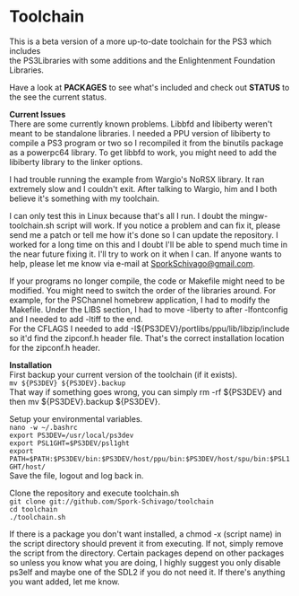 Toolchain
=========

This is a beta version of a more up-to-date toolchain for the PS3 which includes  
the PS3Libraries with some additions and the Enlightenment Foundation Libraries.  

Have a look at **PACKAGES** to see what's included and check out **STATUS** to the see the current status.  

  **Current Issues**  
  There are some currently known problems.  Libbfd and libiberty weren't meant to be standalone libraries.  I needed
  a PPU version of libiberty to compile a PS3 program or two so I recompiled it from the binutils package as a
  powerpc64 library.  To get libbfd to work, you might need to add the libiberty library to the linker options.

  I had trouble running the example from Wargio's NoRSX library.  It ran extremely slow and I couldn't exit. After
  talking to Wargio, him and I both believe it's something with my toolchain.  

  I can only test this in Linux because that's all I run.  I doubt the mingw-toolchain.sh script will work.  If you
  notice a problem and can fix it, please send me a patch or tell me how it's done so I can update the repository.
  I worked for a long time on this and I doubt I'll be able to spend much time in the near future fixing it.  I'll try
  to work on it when I can.  If anyone wants to help, please let me know via e-mail at SporkSchivago@gmail.com.

  If your programs no longer compile, the code or Makefile might need to be modified.  You might need to switch the
  order of the libraries around.  For example, for the PSChannel homebrew application, I had to modify the Makefile.
  Under the LIBS section, I had to move -liberty to after -lfontconfig and I needed to add -ltiff to the end.  
  For the CFLAGS I needed to add -I${PS3DEV}/portlibs/ppu/lib/libzip/include so it'd find the zipconf.h header file.
  That's the correct installation location for the zipconf.h header.

  **Installation**  
   First backup your current version of the toolchain (if it exists).  
   ```mv ${PS3DEV} ${PS3DEV}.backup```  
   That way if something goes wrong, you can simply rm -rf ${PS3DEV} and then mv ${PS3DEV}.backup ${PS3DEV}.  

   Setup your environmental variables.  
  ```nano -w ~/.bashrc```  
  ```export PS3DEV=/usr/local/ps3dev```  
  ```export PSL1GHT=$PS3DEV/psl1ght```  
  ```export PATH=$PATH:$PS3DEV/bin:$PS3DEV/host/ppu/bin:$PS3DEV/host/spu/bin:$PSL1GHT/host/```  
   Save the file, logout and log back in.

   Clone the repository and execute toolchain.sh  
  ```git clone git://github.com/Spork-Schivago/toolchain```  
  ```cd toolchain```  
  ```./toolchain.sh```  
  
  If there is a package you don't want installed, a chmod -x (script name) in the script directory should prevent it
  from executing.  If not, simply remove the script from the directory.  Certain packages depend on other packages
  so unless you know what you are doing, I highly suggest you only disable ps3elf and maybe one of the SDL2 if you
  do not need it.  If there's anything you want added, let me know.
